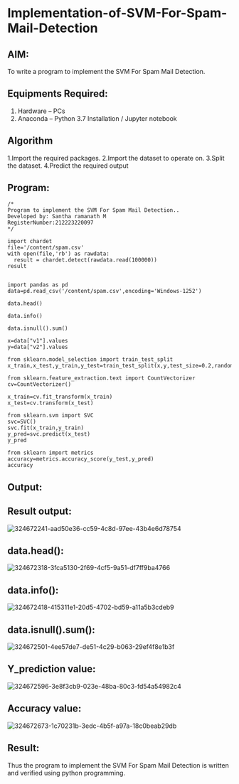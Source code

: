 # Implementation-of-SVM-For-Spam-Mail-Detection

## AIM:
To write a program to implement the SVM For Spam Mail Detection.

## Equipments Required:
1. Hardware – PCs
2. Anaconda – Python 3.7 Installation / Jupyter notebook

## Algorithm
1.Import the required packages.
2.Import the dataset to operate on.
3.Split the dataset.
4.Predict the required output

## Program:
```
/*
Program to implement the SVM For Spam Mail Detection..
Developed by: Santha ramanath M
RegisterNumber:212223220097  
*/
```
```
import chardet
file='/content/spam.csv'
with open(file,'rb') as rawdata:
  result = chardet.detect(rawdata.read(100000))
result


import pandas as pd
data=pd.read_csv('/content/spam.csv',encoding='Windows-1252')

data.head()

data.info()

data.isnull().sum()

x=data["v1"].values
y=data["v2"].values

from sklearn.model_selection import train_test_split
x_train,x_test,y_train,y_test=train_test_split(x,y,test_size=0.2,random_state=0)

from sklearn.feature_extraction.text import CountVectorizer
cv=CountVectorizer()

x_train=cv.fit_transform(x_train)
x_test=cv.transform(x_test)

from sklearn.svm import SVC
svc=SVC()
svc.fit(x_train,y_train)
y_pred=svc.predict(x_test)
y_pred

from sklearn import metrics
accuracy=metrics.accuracy_score(y_test,y_pred)
accuracy
```

## Output:
## Result output:

![324672241-aad50e36-cc59-4c8d-97ee-43b4e6d78754](https://github.com/Santharamanath/Implementation-of-SVM-For-Spam-Mail-Detection/assets/149035289/552bc23c-070d-40b4-b634-6b6bd132bfa8)


## data.head():

![324672318-3fca5130-2f69-4cf5-9a51-df7ff9ba4766](https://github.com/Santharamanath/Implementation-of-SVM-For-Spam-Mail-Detection/assets/149035289/05d636dc-88da-4a1e-a5d4-0f8a17140b08)

## data.info():
![324672418-415311e1-20d5-4702-bd59-a11a5b3cdeb9](https://github.com/Santharamanath/Implementation-of-SVM-For-Spam-Mail-Detection/assets/149035289/8ffc4040-e69e-45e4-b91f-4f7a2800aa84)


## data.isnull().sum():
![324672501-4ee57de7-de51-4c29-b063-29ef4f8e1b3f](https://github.com/Santharamanath/Implementation-of-SVM-For-Spam-Mail-Detection/assets/149035289/277f67e6-613d-4d38-a8cb-ac87cfe64fa4)


## Y_prediction value:

![324672596-3e8f3cb9-023e-48ba-80c3-fd54a54982c4](https://github.com/Santharamanath/Implementation-of-SVM-For-Spam-Mail-Detection/assets/149035289/84abef50-8800-49cd-a440-a684dae7a8f9)

## Accuracy value:

![324672673-1c70231b-3edc-4b5f-a97a-18c0beab29db](https://github.com/Santharamanath/Implementation-of-SVM-For-Spam-Mail-Detection/assets/149035289/e152ac77-aafc-4423-8544-ccd8188ee46f)


## Result:
Thus the program to implement the SVM For Spam Mail Detection is written and verified using python programming.
